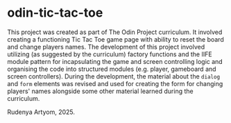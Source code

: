 # odin-tic-tac-toe

This project was created as part of The Odin Project curriculum. It involved creating a functioning Tic Tac Toe game page with ability to reset the board and change players names. The development of this project involved utilizing (as suggested by the curriculum) factory functions and the IIFE module pattern for incapsulating the game and screen controlling logic and organising the code into structured modules (e.g. player, gameboard and screen controllers). During the development, the material about the `dialog` and `form` elements was revised and used for creating the form for changing players' names alongside some other material learned during the curriculum.

Rudenya Artyom, 2025.
